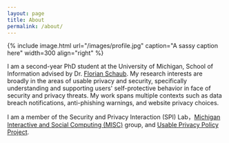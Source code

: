 ```yaml
---
layout: page
title: About
permalink: /about/
---
```


{% include image.html url="/images/profile.jpg" caption="A sassy caption here" width=300 align="right" %}

I am a second-year PhD student at the University of Michigan, School of Information advised by Dr. <a href="https://www.si.umich.edu/people/florian-schaub">Florian Schaub</a>. My research interests are broadly in the areas of usable privacy and security, specifically understanding and supporting users' self-protective behavior in face of security and privacy threats. My work spans multiple contexts such as data breach notifications, anti-phishing warnings, and website privacy choices.

I am a member of the Security and Privacy Interaction (SPI) Lab，<a href="https://www.usableprivacy.org/">Michigan Interactive and Social Computing (MISC)</a> group, and <a href="https://www.usableprivacy.org/">Usable Privacy Policy Project</a>.
